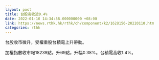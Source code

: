 ```yaml
---
layout: post
title: 台股高收近0.4%
date: 2022-01-10 14:34:58.000000000 +08:00
link: https://news.rthk.hk/rthk/ch/component/k2/1628156-20220110.htm
categories: rthk
---
```


台股收市微升，受權重股台積電上升帶動。

加權指數收市報18239點，升69點，升幅0.38%。台積電高收1.4%。
